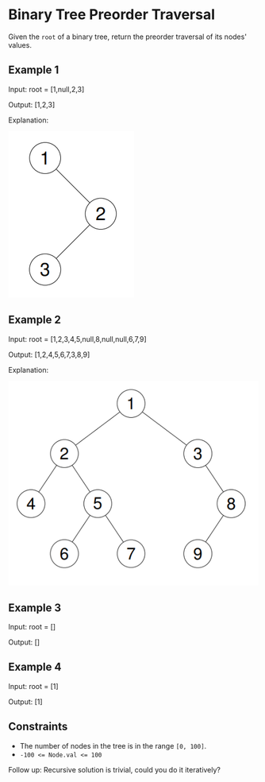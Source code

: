 # Binary Tree Preorder Traversal

Given the `root` of a binary tree, return the preorder traversal of its nodes' values.

## Example 1

Input: root = [1,null,2,3]

Output: [1,2,3]

Explanation:

![](2025-06-03-20-52-25.png)

## Example 2

Input: root = [1,2,3,4,5,null,8,null,null,6,7,9]

Output: [1,2,4,5,6,7,3,8,9]

Explanation:

![](2025-06-03-20-52-40.png)

## Example 3

Input: root = []

Output: []

## Example 4

Input: root = [1]

Output: [1]


## Constraints

- The number of nodes in the tree is in the range `[0, 100]`.
- `-100 <= Node.val <= 100`
 

Follow up: Recursive solution is trivial, could you do it iteratively?